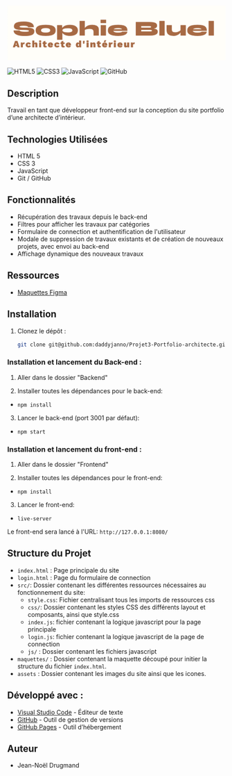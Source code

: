 ![Sophie Buel](/FrontEnd/assets/icons/SophieBuel.png)

![HTML5](https://img.shields.io/badge/html5-%23E34F26.svg?style=for-the-badge&logo=html5&logoColor=white)
![CSS3](https://img.shields.io/badge/css3-%231572B6.svg?style=for-the-badge&logo=css3&logoColor=white)
![JavaScript](https://img.shields.io/badge/javascript-%23323330.svg?style=for-the-badge&logo=javascript&logoColor=%23F7DF1E)
![GitHub](https://img.shields.io/badge/github-%23121011.svg?style=for-the-badge&logo=github&logoColor=white)

## Description

Travail en tant que développeur front-end sur la conception du site portfolio d’une architecte d’intérieur.

## Technologies Utilisées

-   HTML 5
-   CSS 3
-   JavaScript
-   Git / GitHub

## Fonctionnalités

-   Récupération des travaux depuis le back-end
-   Filtres pour afficher les travaux par catégories
-   Formulaire de connection et authentification de l'utilisateur
-   Modale de suppression de travaux existants et de création de nouveaux projets, avec envoi au back-end
-   Affichage dynamique des nouveaux travaux

## Ressources

-   [Maquettes Figma](https://www.figma.com/design/z2fwvi6PHwNooWjlv8vx82/Sophie-Bluel---Desktop--Copy-?node-id=0-1&p=f&t=iwxk4QmVSUcDrD46-0)

## Installation

1. Clonez le dépôt :

    ```bash
    git clone git@github.com:daddyjanno/Projet3-Portfolio-architecte.git
    ```

### Installation et lancement du Back-end :

1. Aller dans le dossier "Backend"

2. Installer toutes les dépendances pour le back-end:

-   `npm install`

3. Lancer le back-end (port 3001 par défaut):

-   `npm start`

### Installation et lancement du front-end :

1. Aller dans le dossier "Frontend"

2. Installer toutes les dépendances pour le front-end:

-   `npm install`

3. Lancer le front-end:

-   `live-server`

Le front-end sera lancé à l'URL:
`http://127.0.0.1:8080/`

## Structure du Projet

-   `index.html` : Page principale du site
-   `login.html` : Page du formulaire de connection
-   `src/`: Dossier contenant les différentes ressources nécessaires au fonctionnement du site:
    -   `style.css`: Fichier centralisant tous les imports de ressources css
    -   `css/`: Dossier contenant les styles CSS des différents layout et composants, ainsi que style.css
    -   `index.js`: fichier contenant la logique javascript pour la page principale
    -   `login.js`: fichier contenant la logique javascript de la page de connection
    -   `js/` : Dossier contenant les fichiers javascript
-   `maquettes/` : Dossier contenant la maquette découpé pour initier la structure du fichier `index.html`.
-   `assets` : Dossier contenant les images du site ainsi que les icones.

## Développé avec :

-   [Visual Studio Code](https://code.visualstudio.com/) - Éditeur de texte
-   [GitHub](https://github.com/) - Outil de gestion de versions
-   [GitHub Pages](https://pages.github.com/) - Outil d’hébergement

## Auteur

-   Jean-Noël Drugmand
